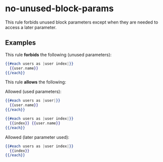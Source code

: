 # no-unused-block-params

This rule forbids unused block parameters except when they are needed to access a later parameter.

## Examples

This rule **forbids** the following (unused parameters):

```hbs
{{#each users as |user index|}}
  {{user.name}}
{{/each}}
```

This rule **allows** the following:

Allowed (used parameters):

```hbs
{{#each users as |user|}}
  {{user.name}}
{{/each}}
```

```hbs
{{#each users as |user index|}}
  {{index}} {{user.name}}
{{/each}}
```

Allowed (later parameter used):

```hbs
{{#each users as |user index|}}
  {{index}}
{{/each}}
```
